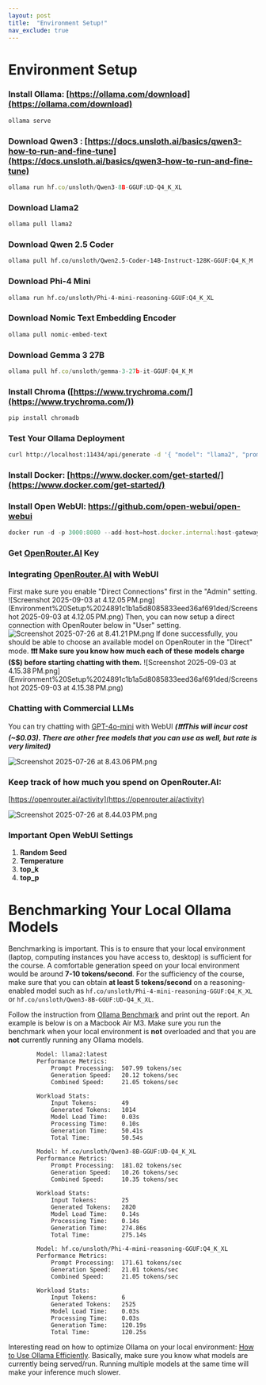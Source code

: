 ```yaml
---
layout: post
title:  "Environment Setup!"
nav_exclude: true
---
```


# Environment Setup

### Install Ollama: [https://ollama.com/download](https://ollama.com/download)

```jsx
ollama serve
```

### Download Qwen3 : [https://docs.unsloth.ai/basics/qwen3-how-to-run-and-fine-tune](https://docs.unsloth.ai/basics/qwen3-how-to-run-and-fine-tune)

```jsx
ollama run hf.co/unsloth/Qwen3-8B-GGUF:UD-Q4_K_XL
```

### Download Llama2

```jsx
ollama pull llama2
```

### Download Qwen 2.5 Coder

```bash
ollama pull hf.co/unsloth/Qwen2.5-Coder-14B-Instruct-128K-GGUF:Q4_K_M
```

### Download Phi-4 Mini

```bash
ollama run hf.co/unsloth/Phi-4-mini-reasoning-GGUF:Q4_K_XL
```

### Download Nomic Text Embedding Encoder

```jsx
ollama pull nomic-embed-text
```

### Download Gemma 3 27B

```jsx
ollama pull hf.co/unsloth/gemma-3-27b-it-GGUF:Q4_K_M
```

### Install Chroma ([https://www.trychroma.com/](https://www.trychroma.com/))

```jsx
pip install chromadb
```

### Test Your Ollama Deployment

```bash
curl http://localhost:11434/api/generate -d '{ "model": "llama2", "prompt": "Who are you?", "stream": false }'
```

### Install Docker: [https://www.docker.com/get-started/](https://www.docker.com/get-started/)

### Install Open WebUI: https://github.com/open-webui/open-webui

```jsx
docker run -d -p 3000:8080 --add-host=host.docker.internal:host-gateway -v open-webui:/app/backend/data --name open-webui --restart always ghcr.io/open-webui/open-webui:main
```

### Get [OpenRouter.AI](http://OpenRouter.AI) Key

### Integrating [OpenRouter.AI](http://OpenRouter.AI) with WebUI
First make sure you enable "Direct Connections" first in the "Admin" setting.
![Screenshot 2025-09-03 at 4.12.05 PM.png](Environment%20Setup%2024891c1b1a5d8085833eed36af691ded/Screenshot 2025-09-03 at 4.12.05 PM.png)
Then, you can now setup a direct connection with OpenRouter below in "User" setting.
![Screenshot 2025-07-26 at 8.41.21 PM.png](Environment%20Setup%2024891c1b1a5d8085833eed36af691ded/Screenshot_2025-07-26_at_8.41.21_PM.png)
If done successfully, you should be able to choose an available model on OpenRouter in the "Direct" mode. **❗❗❗ Make sure you know how much each of these models charge ($$) before starting chatting with them.**
![Screenshot 2025-09-03 at 4.15.38 PM.png](Environment%20Setup%2024891c1b1a5d8085833eed36af691ded/Screenshot 2025-09-03 at 4.15.38 PM.png)

### Chatting with Commercial LLMs
You can try chatting with [GPT-4o-mini](https://openrouter.ai/openai/gpt-4o-mini-search-preview) with WebUI ***(❗❗❗This will incur cost (~$0.03). There are other free models that you can use as well, but rate is very limited)***

![Screenshot 2025-07-26 at 8.43.06 PM.png](Environment%20Setup%2024891c1b1a5d8085833eed36af691ded/Screenshot_2025-07-26_at_8.43.06_PM.png)

### Keep track of how much you spend on OpenRouter.AI: 
[https://openrouter.ai/activity](https://openrouter.ai/activity)

![Screenshot 2025-07-26 at 8.44.03 PM.png](Environment%20Setup%2024891c1b1a5d8085833eed36af691ded/Screenshot_2025-07-26_at_8.44.03_PM.png)

### Important Open WebUI Settings
1. **Random Seed**
2. **Temperature**
3. **top_k**
4. **top_p**


# Benchmarking Your Local Ollama Models
Benchmarking is important. This is to ensure that your local environment (laptop, computing instances you have access to, desktop) is sufficient for the course. A comfortable generation speed on your local environment would be around **7-10 tokens/second**. For the sufficiency of the course, make sure that you can obtain **at least 5 tokens/second** on a reasoning-enabled model such as ``hf.co/unsloth/Phi-4-mini-reasoning-GGUF:Q4_K_XL`` or ``hf.co/unsloth/Qwen3-8B-GGUF:UD-Q4_K_XL``. 

Follow the instruction from [Ollama Benchmark](https://github.com/larryhopecode/ollama-benchmark) and print out the report. An example is below is on a Macbook Air M3. Make sure you run the benchmark when your local environment is **not** overloaded and that you are **not** currently running any Ollama models. 
```
        Model: llama2:latest
        Performance Metrics:
            Prompt Processing:  507.99 tokens/sec
            Generation Speed:   20.12 tokens/sec
            Combined Speed:     21.05 tokens/sec

        Workload Stats:
            Input Tokens:       49
            Generated Tokens:   1014
            Model Load Time:    0.03s
            Processing Time:    0.10s
            Generation Time:    50.41s
            Total Time:         50.54s
```

```
        Model: hf.co/unsloth/Qwen3-8B-GGUF:UD-Q4_K_XL
        Performance Metrics:
            Prompt Processing:  181.02 tokens/sec
            Generation Speed:   10.26 tokens/sec
            Combined Speed:     10.35 tokens/sec

        Workload Stats:
            Input Tokens:       25
            Generated Tokens:   2820
            Model Load Time:    0.14s
            Processing Time:    0.14s
            Generation Time:    274.86s
            Total Time:         275.14s
```

```
        Model: hf.co/unsloth/Phi-4-mini-reasoning-GGUF:Q4_K_XL
        Performance Metrics:
            Prompt Processing:  171.61 tokens/sec
            Generation Speed:   21.01 tokens/sec
            Combined Speed:     21.05 tokens/sec

        Workload Stats:
            Input Tokens:       6
            Generated Tokens:   2525
            Model Load Time:    0.03s
            Processing Time:    0.03s
            Generation Time:    120.19s
            Total Time:         120.25s
```

Interesting read on how to optimize Ollama on your local environment: [How to Use Ollama Efficiently](https://www.arsturn.com/blog/handle-high-memory-usage-in-ollama-effectively). Basically, make sure you know what models are currently being served/run. Running multiple models at the same time will make your inference much slower.